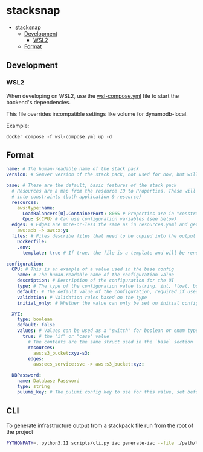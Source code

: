 # stacksnap

<!-- TOC -->
* [stacksnap](#stacksnap)
  * [Development](#development)
    * [WSL2](#wsl2)
  * [Format](#format)
<!-- TOC -->


## Development

### WSL2
When developing on WSL2, use the [wsl-compose.yml](./wsl-compose.yml) file to start the backend's dependencies.

This file overrides incompatible settings like volume for dynamodb-local.

Example:

```shell
docker compose -f wsl-compose.yml up -d
```


## Format

```yaml
name: # The human-readable name of the stack pack
version: # Semver version of the stack pack, not used for now, but will be used in the future

base: # These are the default, basic features of the stack pack
  # Resources are a map from the resource ID to Properties. These will get converted
  # into constraints (both application & resource)
  resources:
    aws:type:name:
      LoadBalancers[0].ContainerPort: 8065 # Properties are in "constraint" format, not in template (ie, nested) format
      Cpu: ${CPU} # Can use configuration variables (see below)
  edges: # Edges are more-or-less the same as in resources.yaml and get converted to edge constraints
    aws:a:b -> aws:x:y:
  files: # Files describe files that need to be copied into the output folder.
    Dockerfile:
    .env:
      template: true # If true, the file is a template and will be rendered with the configuration

configuration:
  CPU: # This is an example of a value used in the base config
    name: # The human-readable name of the configuration value
    description: # Description of the configuration for the UI
    type: # The type of the configuration value (string, int, float, boolean, enum)
    default: # The default value of the configuration, required if used in the `base` section
    validation: # Validation rules based on the type
    initial_only: # Whether the value can only be set on initial configuration

  XYZ:
    type: boolean
    default: false
    values: # Values can be used as a "switch" for boolean or enum types
      true: # the "if" or "case" value
        # The contents are the same struct used in the `base` section
        resources:
          aws:s3_bucket:xyz-s3:
        edges:
          aws:ecs_service:svc -> aws:s3_bucket:xyz:

  DBPassword:
    name: Database Password
    type: string
    pulumi_key: # The pulumi config key to use for this value, set before the 'pulumi up'
```


## CLI

To generate infrastructure output from a stackpack file run from the root of the project
```sh
PYTHONPATH=. python3.11 scripts/cli.py iac generate-iac --file ./path/to/file.yaml --engine-path /path/to/engine --iac-binary-path path/to/iac --project-name sample-project --output-dir output
```